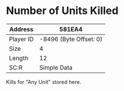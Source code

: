 
#  Number of Units Killed
Address   | 581EA4
----------|-------------
Player ID | -8496 (Byte Offset: 0)
Size 	  | 4
Length 	  | 12
SC:R      | Simple Data

Kills for "Any Unit" stored here.
